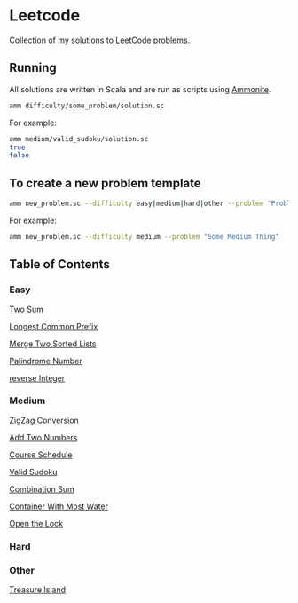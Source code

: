 # Leetcode

Collection of my solutions to [LeetCode problems](https://leetcode.com/bbstilson/).

## Running

All solutions are written in Scala and are run as scripts using [Ammonite](http://ammonite.io).

```bash
amm difficulty/some_problem/solution.sc
```

For example:

```bash
amm medium/valid_sudoku/solution.sc
true
false
```

## To create a new problem template

```bash
amm new_problem.sc --difficulty easy|medium|hard|other --problem "Problem Name"
```

For example:

```bash
amm new_problem.sc --difficulty medium --problem "Some Medium Thing"
```

## Table of Contents

### Easy

[Two Sum](./easy/two_sum)

[Longest Common Prefix](./easy/longest_common_prefix)

[Merge Two Sorted Lists](./easy/merge_two_sorted_lists)

[Palindrome Number](./easy/palindrome_number)

[reverse Integer](./easy/reverse_integer)

### Medium

[ZigZag Conversion](/Users/home/projects/leetcode/medium/zigzag_conversion)

[Add Two Numbers](/Users/home/projects/leetcode/medium/add_two_numbers)

[Course Schedule](/Users/home/projects/leetcode/medium/course_schedule)

[Valid Sudoku](./medium/valid_sudoku)

[Combination Sum](./medium/combination_sum)

[Container With Most Water](./medium/container_with_most_water)

[Open the Lock](./medium/open_the_lock)

### Hard

### Other

[Treasure Island](./other/treasure_island)
